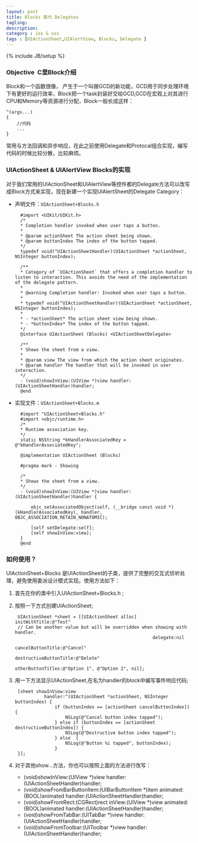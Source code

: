 ```yaml
---
layout: post
title: Blocks 取代 Delegates
tagling:
description:
category : ios & osx
tags : [UIActionSheet,UIAlertView, Blocks, Delegate ]
---
```

{% include JB/setup %}



### Objective  C里Block介绍

Block和一个函数很像， 产生于一个叫做GCD的新功能，GCD用于同步处理环境下有更好的运行效率，Block把一个task封装好交给GCD,GCD在宏观上对其进行CPU和Memory等资源进行分配，Block一般长成这样：

	^(args...)
	{
		//代码
		...
	}

常用与方法回调和异步响应，在此之前使用Delegate和Protocal组合实现，编写代码的时候比较分散，比较麻烦。

### UIActionSheet & UIAlertView Blocks的实现

对于我们常用的UIActionSheet和UIAlertView等控件都的Delegate方法可以改写成Block方式来实现，现在新建一个实现UIAlertSheet的Delegate Category：

* 声明文件：`UIActionSheet+Blocks.h`

		#import <UIKit/UIKit.h>
		/*
		* Completion handler invoked when user taps a button.
		*
		* @param actionSheet The action sheet being shown.
		* @param buttonIndex The index of the button tapped.
		*/
		typedef void(^UIActionSheetHandler)(UIActionSheet *actionSheet, NSInteger buttonIndex);

		/**
		* Category of `UIActionSheet` that offers a completion handler to listen to interaction. This avoids the need of the implementation of the delegate pattern.
		*
		* @warning Completion handler: Invoked when user taps a button.
		*
		* typedef void(^UIActionSheetHandler)(UIActionSheet *actionSheet, NSInteger buttonIndex);
		*
		* - *actionSheet* The action sheet view being shown.
		* - *buttonIndex* The index of the button tapped.
		*/
		@interface UIActionSheet (Blocks) <UIActionSheetDelegate>

		/**
		* Shows the sheet from a view.
		*
		* @param view The view from which the action sheet originates.
		* @param handler The handler that will be invoked in user interaction.
		*/
		- (void)showInView:(UIView *)view handler:(UIActionSheetHandler)handler;
		@end

* 实现文件：`UIActionSheet+Blocks.m`

		#import "UIActionSheet+Blocks.h"
		#import <objc/runtime.h>
		/*
		* Runtime association key.
		*/
		static NSString *kHandlerAssociatedKey = @"kHandlerAssociatedKey";

		@implementation UIActionSheet (Blocks)

		#pragma mark - Showing

		/*
		* Shows the sheet from a view.
		*/
		- (void)showInView:(UIView *)view handler:(UIActionSheetHandler)handler {
		    
		    objc_setAssociatedObject(self, (__bridge const void *)(kHandlerAssociatedKey), handler, OBJC_ASSOCIATION_RETAIN_NONATOMIC);
		    
		    [self setDelegate:self];
		    [self showInView:view];
		}
		@end

### 如何使用？

UIActionSheet+Blocks 是UIActionSheet的子类，提供了完整的交互式侦听处理，避免使用委派设计模式实现。使用方法如下：

1. 首先在你的类中引入UIActionSheet+Blocks.h ;
2. 按照一下方式创建UIActionSheet;

	    UIActionSheet *sheet = [[UIActionSheet alloc] initWithTitle:@"Test"
	    // Can be another value but will be overridden when showing with handler.
	             										   delegate:nil 
	                                              cancelButtonTitle:@"Cancel"
	                                         destructiveButtonTitle:@"Delete"
	                                              otherButtonTitles:@"Option 1", @"Option 2", nil];


3. 用一下方法显示UIActionSheet,在名为handler的block中编写事件响应代码;
    
		[sheet showInView:view 
		          handler:^(UIActionSheet *actionSheet, NSInteger buttonIndex) {
	                  if (buttonIndex == [actionSheet cancelButtonIndex]) {
	                      NSLog(@"Cancel button index tapped");
	                  } else if (buttonIndex == [actionSheet destructiveButtonIndex]) {
	                      NSLog(@"Destructive button index tapped");
	                  } else  {
	                      NSLog(@"Button %i tapped", buttonIndex);
	                  }                      
	    }];


  4. 对于其他show...方法，你也可以按照上面的方法进行改写：

	    - (void)showInView:(UIView *)view handler:(UIActionSheetHandler)handler;
	    - (void)showFromBarButtonItem:(UIBarButtonItem *)item animated:(BOOL)animated handler:(UIActionSheetHandler)handler;
	    - (void)showFromRect:(CGRect)rect inView:(UIView *)view animated:(BOOL)animated handler:(UIActionSheetHandler)handler;
	    - (void)showFromTabBar:(UITabBar *)view handler:(UIActionSheetHandler)handler;
	    - (void)showFromToolbar:(UIToolbar *)view handler:(UIActionSheetHandler)handler;



